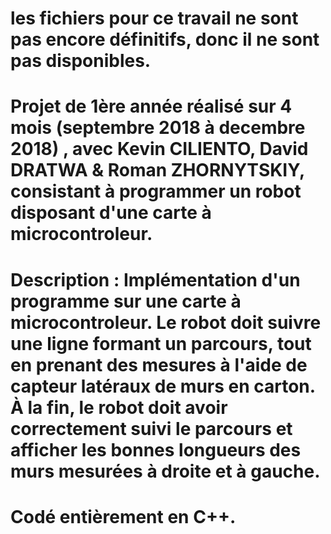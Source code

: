 # les fichiers pour ce travail ne sont pas encore définitifs, donc il ne sont pas disponibles.

# Projet de 1ère année réalisé sur 4 mois (septembre 2018 à decembre 2018) , avec Kevin CILIENTO, David DRATWA & Roman ZHORNYTSKIY, consistant à programmer un robot disposant d'une carte à  microcontroleur. 

# Description : Implémentation d'un programme sur une carte à microcontroleur. Le robot doit suivre une ligne formant un parcours, tout en prenant des mesures à l'aide de capteur latéraux de murs en carton. À la fin, le robot doit avoir correctement suivi le parcours et afficher les bonnes longueurs des murs mesurées à droite et à gauche.

# Codé entièrement en C++.

